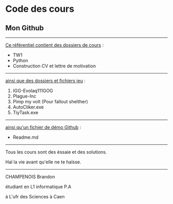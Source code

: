 # Code des cours
<!DOCTYPE html>
  <!--Brandon CHAMPENOIS-->
  <html lang="fr","en">
    <body>
      <h2>Mon Github</h2>
      <hr>
      <p><U>Ce référentiel contient des dossiers de cours</U> :</>
      <ul>
         <li>TW1</li>
         <li>Python</li>
         <li>Construction CV et lettre de motivation</li>
      </ul>
      <hr>
      <p><U>ainsi que des dossiers et fichiers jeu</U> :</p>
      <ol>
        <li> IGG-Evolaq111GOG</li>
        <li> Plague-Inc </li>
        <li>Pimp my volt (Pour fallout shelther)</li>
        <li> AutoCliker.exe</li>
       <li>TiyTask.exe</li>
     </ol>
     <hr>
     <p><U>ainsi qu'un fichier de démo Github</U> :</p>
     <ul>
        <li> Readme.md </li>
     </ul>
     <hr>
     <p>Tous les cours sont des éssaie et des solutions.</p>
     <p>Haï la vie avant qu'elle ne te haïsse.</p>
     <hr>
     <footer>
        <p>CHAMPENOIS Brandon</p>
        <p>étudiant en L1 informatique P.A</p>
        <p>à L'ufr des Sciences à Caen</p>
    </footer>
  </html>
